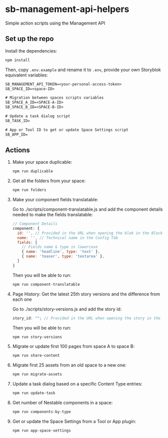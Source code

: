 # sb-management-api-helpers

Simple action scripts using the Management API

## Set up the repo

Install the dependencies:

```bash
npm install
```

Then, copy `.env.example` and rename it to `.env`, provide your own Storyblok equivalent variables:

```txt
SB_MANAGEMENT_API_TOKEN=<your-personal-access-token>
SB_SPACE_ID=<space-ID>

# Migration between spaces scripts variables
SB_SPACE_A_ID=<SPACE-A-ID>
SB_SPACE_B_ID=<SPACE-B-ID>

# Update a task dialog script
SB_TASK_ID=

# App or Tool ID to get or update Space Settings script
SB_APP_ID=
```

## Actions

1. Make your space duplicable:

   ```bash
   npm run duplicable
   ```

2. Get all the folders from your space:

   ```bash
   npm run folders
   ```

3. Make your component fields translatable:

   Go to ./scripts/component-translatable.js and add the component details needed to make the fields translatable:

   ```js
   // Component Details
   component: {
     id: '', // Provided in the URL when opening the blok in the Block library
     name: '', // Technical name in the Config Tab
     fields: [
       // Fields name & type in lowercase
       { name: 'headline', type: 'text' },
       { name: 'teaser', type: 'textarea' },
     ]
   }
   ```

   Then you will be able to run:

   ```bash
   npm run component-translatable
   ```

4. Page History: Get the latest 25th story versions and the difference from each one

   Go to ./scripts/story-versions.js and add the story id:

   ```js
   story_id: ""; // Provided in the URL when opening the story in the Visual Editor
   ```

   Then you will be able to run:

   ```bash
   npm run story-versions
   ```

5. Migrate or update first 100 pages from space A to space B:

   ```bash
   npm run share-content
   ```

6. Migrate first 25 assets from an old space to a new one:

   ```bash
   npm run migrate-assets
   ```

7. Update a task dialog based on a specific Content Type entries:

   ```bash
   npm run update-task
   ```

8. Get number of Nestable components in a space:

   ```bash
   npm run components-by-type
   ```

9. Get or update the Space Settings from a Tool or App plugin:

   ```bash
   npm run app-space-settings
   ```
